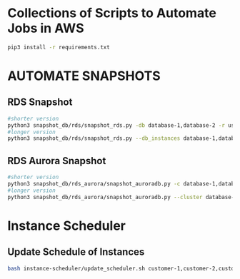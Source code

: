 # Collections of Scripts to Automate Jobs in AWS

```bash
pip3 install -r requirements.txt
```

# AUTOMATE SNAPSHOTS

## RDS Snapshot

```bash
#shorter version
python3 snapshot_db/rds/snapshot_rds.py -db database-1,database-2 -r us-east-1
#longer version
python3 snapshot_db/rds/snapshot_rds.py --db_instances database-1,database-2 --region us-east-1
```

## RDS Aurora Snapshot

```bash
#shorter version
python3 snapshot_db/rds_aurora/snapshot_auroradb.py -c database-1,database-2 -r us-east-1
#longer version
python3 snapshot_db/rds_aurora/snapshot_auroradb.py --cluster database-1,database-2 --region us-east-1
```

# Instance Scheduler 

## Update Schedule of Instances
```bash
bash instance-scheduler/update_scheduler.sh customer-1,customer-2,customer-3 00:00 23:59
```
